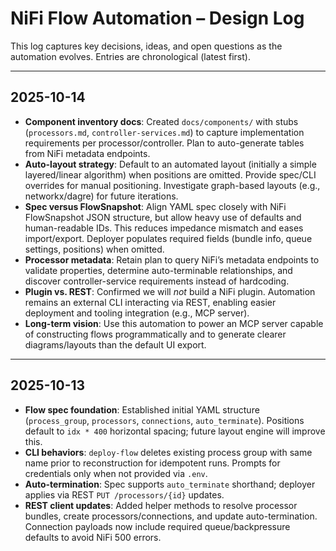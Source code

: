 # NiFi Flow Automation – Design Log

This log captures key decisions, ideas, and open questions as the automation evolves. Entries are chronological (latest first).

---
## 2025-10-14
- **Component inventory docs**: Created `docs/components/` with stubs (`processors.md`, `controller-services.md`) to capture implementation requirements per processor/controller. Plan to auto-generate tables from NiFi metadata endpoints.
- **Auto-layout strategy**: Default to an automated layout (initially a simple layered/linear algorithm) when positions are omitted. Provide spec/CLI overrides for manual positioning. Investigate graph-based layouts (e.g., networkx/dagre) for future iterations.
- **Spec versus FlowSnapshot**: Align YAML spec closely with NiFi FlowSnapshot JSON structure, but allow heavy use of defaults and human-readable IDs. This reduces impedance mismatch and eases import/export. Deployer populates required fields (bundle info, queue settings, positions) when omitted.
- **Processor metadata**: Retain plan to query NiFi’s metadata endpoints to validate properties, determine auto-terminable relationships, and discover controller-service requirements instead of hardcoding.
- **Plugin vs. REST**: Confirmed we will *not* build a NiFi plugin. Automation remains an external CLI interacting via REST, enabling easier deployment and tooling integration (e.g., MCP server).
- **Long-term vision**: Use this automation to power an MCP server capable of constructing flows programmatically and to generate clearer diagrams/layouts than the default UI export.

---
## 2025-10-13
- **Flow spec foundation**: Established initial YAML structure (`process_group`, `processors`, `connections`, `auto_terminate`). Positions default to `idx * 400` horizontal spacing; future layout engine will improve this.
- **CLI behaviors**: `deploy-flow` deletes existing process group with same name prior to reconstruction for idempotent runs. Prompts for credentials only when not provided via `.env`.
- **Auto-termination**: Spec supports `auto_terminate` shorthand; deployer applies via REST `PUT /processors/{id}` updates.
- **REST client updates**: Added helper methods to resolve processor bundles, create processors/connections, and update auto-termination. Connection payloads now include required queue/backpressure defaults to avoid NiFi 500 errors.
